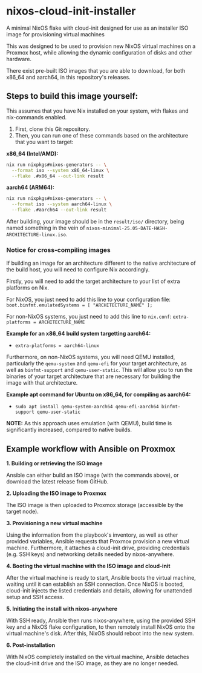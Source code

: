 # nixos-cloud-init-installer
A minimal NixOS flake with cloud-init designed for use as an installer ISO image for provisioning virtual machines

This was designed to be used to provision new NixOS virtual machines on a Proxmox host, while allowing the dynamic configuration of disks and other hardware.

There exist pre-built ISO images that you are able to download, for both x86_64 and aarch64, in this repository's releases. 

## Steps to build this image yourself:

This assumes that you have Nix installed on your system, with flakes and nix-commands enabled.

1. First, clone this Git repository.
2. Then, you can run one of these commands based on the architecture that you want to target:

**x86_64 (Intel/AMD):**
```bash
nix run nixpkgs#nixos-generators -- \
  --format iso --system x86_64-linux \
  --flake .#x86_64 --out-link result
```

**aarch64 (ARM64):**
```bash
nix run nixpkgs#nixos-generators -- \
  --format iso --system aarch64-linux \
  --flake .#aarch64 --out-link result
```

After building, your image should be in the `result/iso/` directory, being named something in the vein of `nixos-minimal-25.05-DATE-HASH-ARCHITECTURE-linux.iso`.

### Notice for cross-compiling images
If building an image for an architecture different to the native architecture of the build host, you will need to configure Nix accordingly.

Firstly, you will need to add the target architecture to your list of extra platforms on Nix.

For NixOS, you just need to add this line to your configuration file: `boot.binfmt.emulatedSystems = [ "ARCHITECTURE_NAME" ];`

For non-NixOS systems, you just need to add this line to `nix.conf`: `extra-platforms = ARCHITECTURE_NAME`

**Example for an x86_64 build system targetting aarch64:**
- `extra-platforms = aarch64-linux`

Furthermore, on non-NixOS systems, you will need QEMU installed, particularly the `qemu-system` and `qemu-efi` for your target architecture, as well as `binfmt-support` and `qemu-user-static`. This will allow you to run the binaries of your target architecture that are necessary for building the image with that architecture.

**Example apt command for Ubuntu on x86_64, for compiling as aarch64:**
- `sudo apt install qemu-system-aarch64 qemu-efi-aarch64 binfmt-support qemu-user-static` 

**NOTE:** As this approach uses emulation (with QEMU), build time is significantly increased, compared to native builds.

## Example workflow with Ansible on Proxmox
**1. Building or retrieving the ISO image**

Ansible can either build an ISO image (with the commands above), or download the latest release from GitHub.

**2. Uploading the ISO image to Proxmox**

The ISO image is then uploaded to Proxmox storage (accessible by the target node).

**3. Provisioning a new virtual machine**

Using the information from the playbook's inventory, as well as other provided variables, Ansible requests that Proxmox provision a new virtual machine. Furthermore, it attaches a cloud-init drive, providing credentials (e.g. SSH keys) and networking details needed by nixos-anywhere.

**4. Booting the virtual machine with the ISO image and cloud-init**

After the virtual machine is ready to start, Ansible boots the virtual machine, waiting until it can establish an SSH connection. Once NixOS is booted, cloud-init injects the listed credentials and details, allowing for unattended setup and SSH access.

**5. Initiating the install with nixos-anywhere**

With SSH ready, Ansible then runs nixos-anywhere, using the provided SSH key and a NixOS flake configuration, to then remotely install NixOS onto the virtual machine's disk. After this, NixOS should reboot into the new system.

**6. Post-installation**

With NixOS completely installed on the virtual machine, Ansible detaches the cloud-init drive and the ISO image, as they are no longer needed.